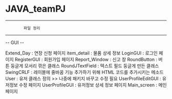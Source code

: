 # JAVA_teamPJ

------------------------------------------------------------------
			파일 정리
------------------------------------------------------------------


-- GUI --

Extend_Day : 연장 신청 페이지
item_detail : 물품 상세 정보
LoginGUI : 로그인 페이지
RegisterGUI : 회원가입 페이지
Report_Window : 신고 창
RoundButton : 버튼 둥글게 모서리 깎은 클래스
RoundJTextField : 텍스트 필드 둥글게 만든 클래스
SwingCRLF : 레이블에 줄바꿈 기능 추가하기 위해 HTML 코드를 추가시키는 메소드
User : 유저 클래스 정의 >> 나중에 패키지 바꾸고 수정 필요
UserProfileEditGUI : 유저정보 수정 페이지
UserProfileGUI : 유저정보 상세 정보 페이지
Main_screen : 메인 페이지
